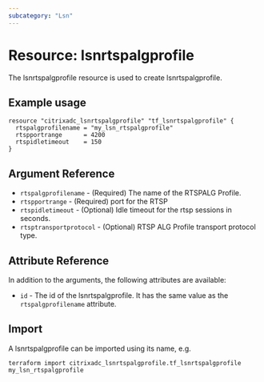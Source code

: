 ```yaml
---
subcategory: "Lsn"
---
```


# Resource: lsnrtspalgprofile

The lsnrtspalgprofile resource is used to create lsnrtspalgprofile.


## Example usage

```hcl
resource "citrixadc_lsnrtspalgprofile" "tf_lsnrtspalgprofile" {
  rtspalgprofilename = "my_lsn_rtspalgprofile"
  rtspportrange      = 4200
  rtspidletimeout    = 150
}

```


## Argument Reference

* `rtspalgprofilename` - (Required) The name of the RTSPALG Profile.
* `rtspportrange` - (Required) port for the RTSP
* `rtspidletimeout` - (Optional) Idle timeout for the rtsp sessions in seconds.
* `rtsptransportprotocol` - (Optional) RTSP ALG Profile transport protocol type.


## Attribute Reference

In addition to the arguments, the following attributes are available:

* `id` - The id of the lsnrtspalgprofile. It has the same value as the `rtspalgprofilename` attribute.


## Import

A lsnrtspalgprofile can be imported using its name, e.g.

```shell
terraform import citrixadc_lsnrtspalgprofile.tf_lsnrtspalgprofile my_lsn_rtspalgprofile
```
